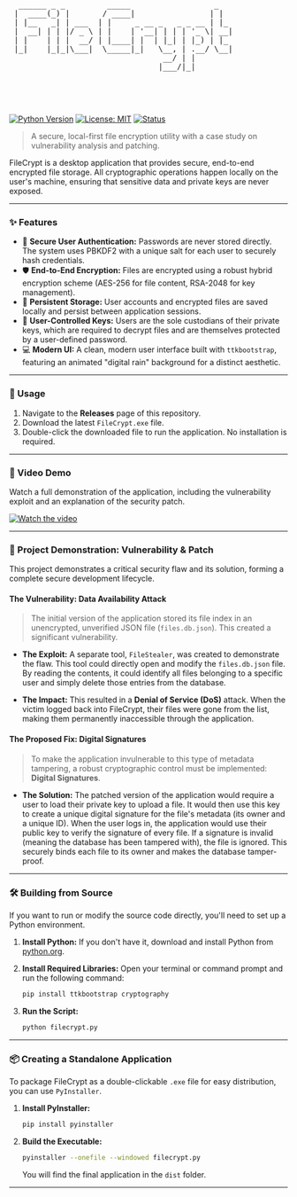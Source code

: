 <pre>
  
  ______ _ _         _____                  _   
 |  ____(_) |       / ____|                | |  
 | |__   _| | ___  | |     _ __ _   _ _ __ | |_ 
 |  __| | | |/ _ \ | |    | '__| | | | '_ \| __|
 | |    | | |  __/ | |____| |  | |_| | |_) | |_ 
 |_|    |_|_|\___|  \_____|_|   \__, | .__/ \__|
                                 __/ | |        
                                |___/|_|        

                                                                                                                      
                                                                                                                      
                                        
</pre>

[![Python Version](https://img.shields.io/badge/python-3.9+-blue.svg)](https://www.python.org/downloads/)
[![License: MIT](https://img.shields.io/badge/License-MIT-yellow.svg)](https://opensource.org/licenses/MIT)
[![Status](https://img.shields.io/badge/status-project_complete-success.svg)]()

> A secure, local-first file encryption utility with a case study on vulnerability analysis and patching.

FileCrypt is a desktop application that provides secure, end-to-end encrypted file storage. All cryptographic operations happen locally on the user's machine, ensuring that sensitive data and private keys are never exposed.

---

### ✨ Features

* 🔐 **Secure User Authentication:** Passwords are never stored directly. The system uses PBKDF2 with a unique salt for each user to securely hash credentials.
* 🛡️ **End-to-End Encryption:** Files are encrypted using a robust hybrid encryption scheme (AES-256 for file content, RSA-2048 for key management).
* 💾 **Persistent Storage:** User accounts and encrypted files are saved locally and persist between application sessions.
* 🔑 **User-Controlled Keys:** Users are the sole custodians of their private keys, which are required to decrypt files and are themselves protected by a user-defined password.
* 💻 **Modern UI:** A clean, modern user interface built with `ttkbootstrap`, featuring an animated "digital rain" background for a distinct aesthetic.

---

### 🚀 Usage

1.  Navigate to the **Releases** page of this repository.
2.  Download the latest `FileCrypt.exe` file.
3.  Double-click the downloaded file to run the application. No installation is required.

---


### 🎥 Video Demo

Watch a full demonstration of the application, including the vulnerability exploit and an explanation of the security patch.

[![Watch the video](https://img.shields.io/badge/Watch-Video_Demo-red.svg)](https://youtu.be/h_ROTfXwC3M)

---

### 🔬 Project Demonstration: Vulnerability & Patch

This project demonstrates a critical security flaw and its solution, forming a complete secure development lifecycle.

#### The Vulnerability: Data Availability Attack

> The initial version of the application stored its file index in an unencrypted, unverified JSON file (`files.db.json`). This created a significant vulnerability.

* **The Exploit:** A separate tool, `FileStealer`, was created to demonstrate the flaw. This tool could directly open and modify the `files.db.json` file. By reading the contents, it could identify all files belonging to a specific user and simply delete those entries from the database.

* **The Impact:** This resulted in a **Denial of Service (DoS)** attack. When the victim logged back into FileCrypt, their files were gone from the list, making them permanently inaccessible through the application.

#### The Proposed Fix: Digital Signatures

> To make the application invulnerable to this type of metadata tampering, a robust cryptographic control must be implemented: **Digital Signatures**.

* **The Solution:** The patched version of the application would require a user to load their private key to upload a file. It would then use this key to create a unique digital signature for the file's metadata (its owner and a unique ID). When the user logs in, the application would use their public key to verify the signature of every file. If a signature is invalid (meaning the database has been tampered with), the file is ignored. This securely binds each file to its owner and makes the database tamper-proof.

---

### 🛠️ Building from Source

If you want to run or modify the source code directly, you'll need to set up a Python environment.

1.  **Install Python:** If you don't have it, download and install Python from [python.org](https://www.python.org/).

2.  **Install Required Libraries:** Open your terminal or command prompt and run the following command:
    ```bash
    pip install ttkbootstrap cryptography
    ```
3.  **Run the Script:**
    ```bash
    python filecrypt.py
    ```

---

### 📦 Creating a Standalone Application

To package FileCrypt as a double-clickable `.exe` file for easy distribution, you can use `PyInstaller`.

1.  **Install PyInstaller:**
    ```bash
    pip install pyinstaller
    ```
2.  **Build the Executable:**
    ```bash
    pyinstaller --onefile --windowed filecrypt.py
    ```
    You will find the final application in the `dist` folder.

---
